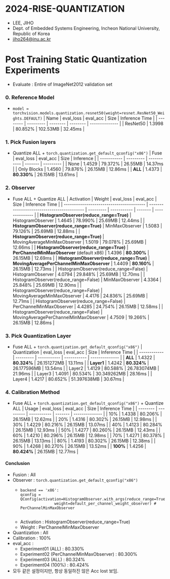 # 2024-RISE-QUANTIZATION
-  LEE, JIHO
-  Dept. of Embedded Systems Engineering, Incheon National University, Republic of Korea
-  jiho264@inu.ac.kr  



# Post Training Static Quantization Experiments
- Evaluate : Entire of ImageNet2012 validation set
### 0. Reference Model
- ```model = torchvision.models.quantization.resnet50(weight=resnet.ResNet50_Weights.DEFAULT)```
| Name     | eval_loss | eval_acc | Size     | Inference Time |
| -------- | --------- | -------- | -------- | -------------- |
| ResNet50 | 1.3998    | 80.852%  | 102.53MB | 32.45ms        |

### 1. Pick Fusion layers
- Quantize ALL + ```torch.quantization.get_default_qconfig("x86")```
| Fuse        | eval_loss | eval_acc    | Size    | Inference |
| ----------- | --------- | ----------- | ------- | --------- |
| None        | 1.4529    | 79.372%     | 26.55MB | 14.37ms   |
| Only Blocks | 1.4560    | 79.876%     | 26.15MB | 12.86ms   |
| **ALL**     | 1.4373    | **80.330%** | 26.15MB | 13.61ms   |

### 2. Observer
- Fuse ALL + Quantize ALL
| Activation                               | Weight                                     | eval_loss | eval_acc    | Size    | Inference Time |
| ---------------------------------------- | ------------------------------------------ | --------- | ----------- | ------- | -------------- |
| **HistogramObserver(reduce_range=True)** | HistogramObserver                          | 1.4645    | 78.990%     | 25.69MB | 12.44ms        |
| **HistogramObserver(reduce_range=True)** | MinMaxObserver                             | 1.5083    | 79.126%     | 25.69MB | 12.88ms        |
| **HistogramObserver(reduce_range=True)** | MovingAverageMinMaxObserver                | 1.5019    | 79.078%     | 25.69MB | 12.66ms        |
| **HistogramObserver(reduce_range=True)** | **PerChannelMinMaxObserver** (default x86) | 1.4396    | **80.300%** | 26.15MB | 12.69ms        |
| **HistogramObserver(reduce_range=True)** | **MovingAveragePerChannelMinMaxObserver**  | 1.4409    | **80.160%** | 26.15MB | 12.73ms        |
| HistogramObserver(reduce_range=False)    | HistogramObserver                          | 4.0794    | 29.848%     | 25.69MB | 12.70ms        |
| HistogramObserver(reduce_range=False)    | MinMaxObserver                             | 4.3364    | 25.848%     | 25.69MB | 12.90ms        |
| HistogramObserver(reduce_range=False)    | MovingAverageMinMaxObserver                | 4.4176    | 24.836%     | 25.69MB | 12.71ms        |
| HistogramObserver(reduce_range=False)    | PerChannelMinMaxObserver                   | 4.4285    | 24.754%     | 26.15MB | 12.58ms        |
| HistogramObserver(reduce_range=False)    | MovingAveragePerChannelMinMaxObserver      | 4.7509    | 19.266%     | 26.15MB | 12.86ms        |

### 3. Pick Quantization Layer
- Fuse ALL + ```torch.quantization.get_default_qconfig("x86")```
| Quantization | eval_loss | eval_acc    | Size        | Inference Time |
| ------------ | --------- | ----------- | ----------- | -------------- |
| **ALL**      | 1.4322    | **80.324%** | 26.151272MB | 13.11ms        |
| **Layer1**   | 1.4242    | **80.324%** | 26.177596MB | 13.54ms        |
| Layer2       | 1.4129    | 80.588%     | 26.783074MB | 21.96ms        |
| Layer3       | 1.4091    | 80.534%     | 30.349262MB | 28.16ms        |
| Layer4       | 1.4217    | 80.652%     | 51.397638MB | 30.67ms        |

### 4. Calibration Method
- Fuse ALL + ```torch.quantization.get_default_qconfig("x86")``` + Quantize ALL
| Usage    | eval_loss | eval_acc    | Size    | Inference Time |
| -------- | --------- | ----------- | ------- | -------------- |
| 10%      | 1.4338    | 80.206%     | 26.15MB | 12.62ms        |
| 20%      | 1.4316    | 80.302%     | 26.15MB | 12.98ms        |
| 30%      | 1.4229    | 80.216%     | 26.15MB | 13.07ms        |
| 40%      | 1.4123    | 80.284%     | 26.15MB | 12.93ms        |
| 50%      | 1.4277    | 80.260%     | 26.15MB | 12.43ms        |
| 60%      | 1.4210    | 80.296%     | 26.15MB | 12.98ms        |
| 70%      | 1.4271    | 80.378%     | 26.15MB | 13.13ms        |
| 80%      | 1.4193    | 80.302%     | 26.15MB | 12.38ms        |
| 90%      | 1.4268    | 80.270%     | 26.15MB | 13.52ms        |
| **100%** | 1.4256    | **80.424%** | 26.15MB | 12.77ms        |

#### Conclusion
- Fusion : All
- Observer : ```torch.quantization.get_default_qconfig("x86")```
  - ```log
    backend == 'x86':
    qconfig = QConfig(activation=HistogramObserver.with_args(reduce_range=True),
                   weight=default_per_channel_weight_observer) # PerChannelMinMaxObserver
                   
    ```
  - Activation : HistogramObserver(reduce_range=True)
  - Weight : PerChannelMinMaxObserver
- Quantization : All
- Calibration : 100%
- eval_acc : 
  - Experiment01 (ALL) : 80.330%
  - Experiment02 (PerChannelMinMaxObserver) : 80.300%
  - Experiment03 (ALL) : 80.324%
  - Experiment04 (100%) : 80.424%
- 모두 같은 설정이지만, 항상 동일하진 않은 Acc lost 보임.


